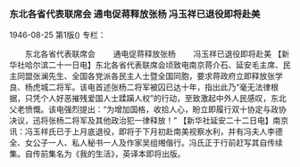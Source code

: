 ### 东北各省代表联席会  通电促蒋释放张杨  冯玉祥已退役即将赴美

1946-08-25
第1版()
专栏：

　　东北各省代表联席会
　　通电促蒋释放张杨
　　冯玉祥已退役即将赴美
    【新华社哈尔滨二十一日电】东北各省代表联席会顷致电南京蒋介石、延安毛主席、民主同盟张澜先生、全国各党派各民主人士暨全国同胞，要求蒋政府立即释放张学良、杨虎城二将军。该电首述张杨二将军被囚已达十年，指出此乃“毫无法律根据，只凭个人好恶摧残爱国人士蹂躏人权”的行动，至致激起中外人民感叹，东北父老愤慨。该电强烈提出：“为增加国格，收拾人心，盼立即履行双十协定与政协决议，迅将张杨二将军及其他政治犯一律释放！”
    【新华社延安二十二日电】南京讯：冯玉祥氏已于上月底退役，即将于下月初赴南美视察水利，并有冯夫人李德全、女公子一人、私人秘书一人及作家吴组缃偕行。冯氏正于行前赶写其自传续集。自传前集名为《我的生活》，英译本即将出版。
